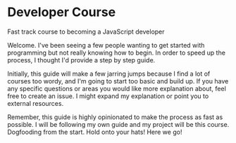 # Developer Course
Fast track course to becoming a JavaScript developer

Welcome. I've been seeing a few people wanting to get started with programming but not really knowing how to begin.
In order to speed up the process, I thought I'd provide a step by step guide.

Initially, this guide will make a few jarring jumps because I find a lot of courses too wordy, and I'm going to start too basic and build up.
If you have any specific questions or areas you would like more explanation about, feel free to create an issue.
I might expand my explanation or point you to external resources.

Remember, this guide is highly opinionated to make the process as fast as possible.
I will be following my own guide and my project will be this course. Dogfooding from the start.
Hold onto your hats! Here we go!
